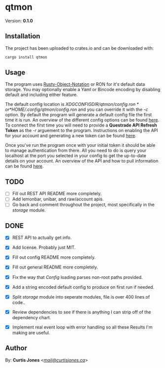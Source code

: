 # qtmon
Version: **0.1.0**

## Installation
The project has been uploaded to crates.io and can be downloaded with:
```sh
cargo install qtmon
```

## Usage
The program uses [Rusty-Object-Notation](https://github.com/ron-rs/ron) or RON for it's default data storage.
You may optionally enable a Yaml or Bincode encoding by disabling default and
including either feature.

The default config location is *$XDGCONFIGDIR/qtmon/config.ron* or 
*$HOME/.config/qtmon/config.ron* and you can override it with the *-c* option.
By default the program will generate a default config file the first time it is run.
An overview of the different config options can be found [here](src/config/README.md).
To connect the first time you will need to provide a **Questrade API Refresh Token**
as the *-r* arguement to the program.
Instructions on enabling the API for your account and generating a new token can 
be found [here](https://www.questrade.com/api/documentation/getting-started).


Once you've run the program once with your initial token it should be able to
manage authentication from there. All you need to do is query your localhost at the 
port you selected in your config to get the up-to-date details on your account.
An overview of the API and how to pull information can be found [here](./src/http_server/README.md).

## TODO
* [ ] Fill out REST API README more completely.
* [ ] Add lemonbar, unibar, and raw/account apis.
* [ ] Go back and comment throughout the project, most specifically in the *storage* module.

## DONE
* [x] REST API to actually get info.
* [x] Add license. Probably just MIT.
* [x] Fill out config README more completely.
* [x] Fill out general README more completely.
* [x] Fix the way that *Config* loading parses non-root paths provided.
* [x] Add a string encoded default config to produce on first run if needed.
* [x] Split *storage* module into seperate modules, file is over 400 lines of code..
* [x] Review dependencies to see if there is anything I can strip off of the dependency chart.
* [x] Implement real event loop with error handling so all these Results I'm making are useful.


## Author

By: **Curtis Jones** <*mail@curtisjones.ca*>
